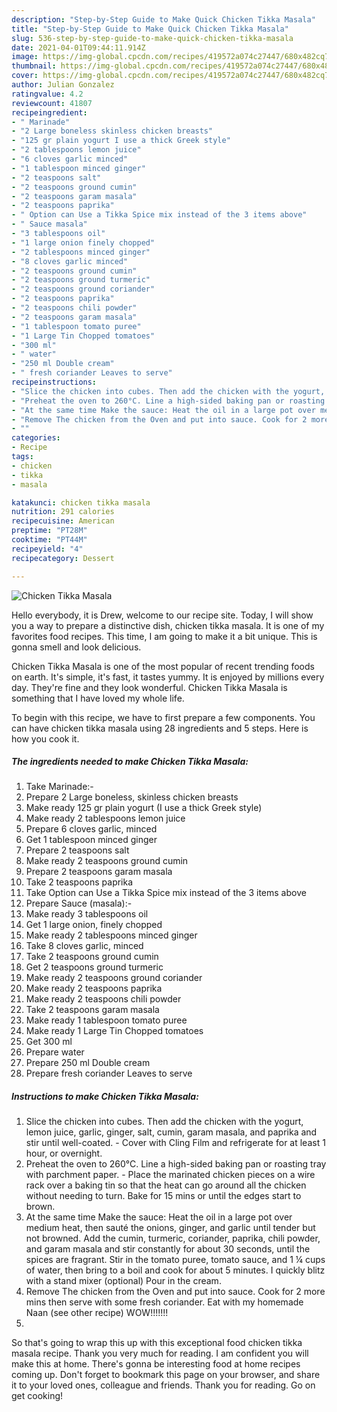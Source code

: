```yaml
---
description: "Step-by-Step Guide to Make Quick Chicken Tikka Masala"
title: "Step-by-Step Guide to Make Quick Chicken Tikka Masala"
slug: 536-step-by-step-guide-to-make-quick-chicken-tikka-masala
date: 2021-04-01T09:44:11.914Z
image: https://img-global.cpcdn.com/recipes/419572a074c27447/680x482cq70/chicken-tikka-masala-recipe-main-photo.jpg
thumbnail: https://img-global.cpcdn.com/recipes/419572a074c27447/680x482cq70/chicken-tikka-masala-recipe-main-photo.jpg
cover: https://img-global.cpcdn.com/recipes/419572a074c27447/680x482cq70/chicken-tikka-masala-recipe-main-photo.jpg
author: Julian Gonzalez
ratingvalue: 4.2
reviewcount: 41807
recipeingredient:
- " Marinade"
- "2 Large boneless skinless chicken breasts"
- "125 gr plain yogurt I use a thick Greek style"
- "2 tablespoons lemon juice"
- "6 cloves garlic minced"
- "1 tablespoon minced ginger"
- "2 teaspoons salt"
- "2 teaspoons ground cumin"
- "2 teaspoons garam masala"
- "2 teaspoons paprika"
- " Option can Use a Tikka Spice mix instead of the 3 items above"
- " Sauce masala"
- "3 tablespoons oil"
- "1 large onion finely chopped"
- "2 tablespoons minced ginger"
- "8 cloves garlic minced"
- "2 teaspoons ground cumin"
- "2 teaspoons ground turmeric"
- "2 teaspoons ground coriander"
- "2 teaspoons paprika"
- "2 teaspoons chili powder"
- "2 teaspoons garam masala"
- "1 tablespoon tomato puree"
- "1 Large Tin Chopped tomatoes"
- "300 ml"
- " water"
- "250 ml Double cream"
- " fresh coriander Leaves to serve"
recipeinstructions:
- "Slice the chicken into cubes. Then add the chicken with the yogurt, lemon juice, garlic, ginger, salt, cumin, garam masala, and paprika and stir until well-coated. Cover with Cling Film and refrigerate for at least 1 hour, or overnight."
- "Preheat the oven to 260°C. Line a high-sided baking pan or roasting tray with parchment paper. Place the marinated chicken pieces on a wire rack over a baking tin so that the heat can go around all the chicken without needing to turn. Bake for 15 mins or until the edges start to brown."
- "At the same time Make the sauce: Heat the oil in a large pot over medium heat, then sauté the onions, ginger, and garlic until tender but not browned. Add the cumin, turmeric, coriander, paprika, chili powder, and garam masala and stir constantly for about 30 seconds, until the spices are fragrant. Stir in the tomato puree, tomato sauce, and 1 ¼ cups of water, then bring to a boil and cook for about 5 minutes. I quickly blitz with a stand mixer (optional) Pour in the cream."
- "Remove The chicken from the Oven and put into sauce. Cook for 2 more mins then serve with some fresh coriander. Eat with my homemade Naan (see other recipe) WOW!!!!!!!"
- ""
categories:
- Recipe
tags:
- chicken
- tikka
- masala

katakunci: chicken tikka masala 
nutrition: 291 calories
recipecuisine: American
preptime: "PT28M"
cooktime: "PT44M"
recipeyield: "4"
recipecategory: Dessert

---
```



![Chicken Tikka Masala](https://img-global.cpcdn.com/recipes/419572a074c27447/680x482cq70/chicken-tikka-masala-recipe-main-photo.jpg)

Hello everybody, it is Drew, welcome to our recipe site. Today, I will show you a way to prepare a distinctive dish, chicken tikka masala. It is one of my favorites food recipes. This time, I am going to make it a bit unique. This is gonna smell and look delicious.



Chicken Tikka Masala is one of the most popular of recent trending foods on earth. It's simple, it's fast, it tastes yummy. It is enjoyed by millions every day. They're fine and they look wonderful. Chicken Tikka Masala is something that I have loved my whole life.


To begin with this recipe, we have to first prepare a few components. You can have chicken tikka masala using 28 ingredients and 5 steps. Here is how you cook it.

<!--inarticleads1-->

##### The ingredients needed to make Chicken Tikka Masala:

1. Take  Marinade:-
1. Prepare 2 Large boneless, skinless chicken breasts
1. Make ready 125 gr plain yogurt (I use a thick Greek style)
1. Make ready 2 tablespoons lemon juice
1. Prepare 6 cloves garlic, minced
1. Get 1 tablespoon minced ginger
1. Prepare 2 teaspoons salt
1. Make ready 2 teaspoons ground cumin
1. Prepare 2 teaspoons garam masala
1. Take 2 teaspoons paprika
1. Take  Option can Use a Tikka Spice mix instead of the 3 items above
1. Prepare  Sauce (masala):-
1. Make ready 3 tablespoons oil
1. Get 1 large onion, finely chopped
1. Make ready 2 tablespoons minced ginger
1. Take 8 cloves garlic, minced
1. Take 2 teaspoons ground cumin
1. Get 2 teaspoons ground turmeric
1. Make ready 2 teaspoons ground coriander
1. Make ready 2 teaspoons paprika
1. Make ready 2 teaspoons chili powder
1. Take 2 teaspoons garam masala
1. Make ready 1 tablespoon tomato puree
1. Make ready 1 Large Tin Chopped tomatoes
1. Get 300 ml
1. Prepare  water
1. Prepare 250 ml Double cream
1. Prepare  fresh coriander Leaves to serve




<!--inarticleads2-->

##### Instructions to make Chicken Tikka Masala:

1. Slice the chicken into cubes. Then add the chicken with the yogurt, lemon juice, garlic, ginger, salt, cumin, garam masala, and paprika and stir until well-coated. - Cover with Cling Film and refrigerate for at least 1 hour, or overnight.
1. Preheat the oven to 260°C. Line a high-sided baking pan or roasting tray with parchment paper. - Place the marinated chicken pieces on a wire rack over a baking tin so that the heat can go around all the chicken without needing to turn. Bake for 15 mins or until the edges start to brown.
1. At the same time Make the sauce: Heat the oil in a large pot over medium heat, then sauté the onions, ginger, and garlic until tender but not browned. Add the cumin, turmeric, coriander, paprika, chili powder, and garam masala and stir constantly for about 30 seconds, until the spices are fragrant. Stir in the tomato puree, tomato sauce, and 1 ¼ cups of water, then bring to a boil and cook for about 5 minutes. I quickly blitz with a stand mixer (optional) Pour in the cream.
1. Remove The chicken from the Oven and put into sauce. Cook for 2 more mins then serve with some fresh coriander. Eat with my homemade Naan (see other recipe) WOW!!!!!!!
1. 




So that's going to wrap this up with this exceptional food chicken tikka masala recipe. Thank you very much for reading. I am confident you will make this at home. There's gonna be interesting food at home recipes coming up. Don't forget to bookmark this page on your browser, and share it to your loved ones, colleague and friends. Thank you for reading. Go on get cooking!
